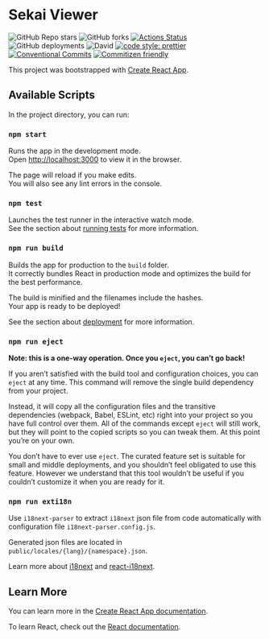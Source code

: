 # Sekai Viewer

![GitHub Repo stars](https://img.shields.io/github/stars/Sekai-World/sekai-viewer?style=social)
![GitHub forks](https://img.shields.io/github/forks/Sekai-World/sekai-viewer?style=social)
[![Actions Status](https://github.com/Sekai-World/sekai-viewer/workflows/DeployToGHPages/badge.svg)](https://github.com/Sekai-World/sekai-viewer/actions)
![GitHub deployments](https://img.shields.io/github/deployments/Sekai-World/sekai-viewer/github-pages?label=github-pages&style=flat-square)
![David](https://img.shields.io/david/Sekai-World/sekai-viewer?style=flat-square)
[![code style: prettier](https://img.shields.io/badge/code_style-prettier-ff69b4.svg?style=flat-square)](https://github.com/prettier/prettier)
[![Conventional Commits](https://img.shields.io/badge/Conventional%20Commits-1.0.0-yellow.svg?style=flat-square)](https://conventionalcommits.org)
[![Commitizen friendly](https://img.shields.io/badge/commitizen-friendly-brightgreen.svg)](http://commitizen.github.io/cz-cli/)

This project was bootstrapped with [Create React App](https://github.com/facebook/create-react-app).

## Available Scripts

In the project directory, you can run:

### `npm start`

Runs the app in the development mode.<br />
Open [http://localhost:3000](http://localhost:3000) to view it in the browser.

The page will reload if you make edits.<br />
You will also see any lint errors in the console.

### `npm test`

Launches the test runner in the interactive watch mode.<br />
See the section about [running tests](https://facebook.github.io/create-react-app/docs/running-tests) for more information.

### `npm run build`

Builds the app for production to the `build` folder.<br />
It correctly bundles React in production mode and optimizes the build for the best performance.

The build is minified and the filenames include the hashes.<br />
Your app is ready to be deployed!

See the section about [deployment](https://facebook.github.io/create-react-app/docs/deployment) for more information.

### `npm run eject`

**Note: this is a one-way operation. Once you `eject`, you can’t go back!**

If you aren’t satisfied with the build tool and configuration choices, you can `eject` at any time. This command will remove the single build dependency from your project.

Instead, it will copy all the configuration files and the transitive dependencies (webpack, Babel, ESLint, etc) right into your project so you have full control over them. All of the commands except `eject` will still work, but they will point to the copied scripts so you can tweak them. At this point you’re on your own.

You don’t have to ever use `eject`. The curated feature set is suitable for small and middle deployments, and you shouldn’t feel obligated to use this feature. However we understand that this tool wouldn’t be useful if you couldn’t customize it when you are ready for it.


### `npm run exti18n`

Use `i18next-parser` to extract `i18next` json file from code automatically with configuration file `i18next-parser.config.js`.

Generated json files are located in `public/locales/{lang}/{namespace}.json`.

Learn more about [i18next](https://www.i18next.com/) and [react-i18next](https://react.i18next.com/).

## Learn More

You can learn more in the [Create React App documentation](https://facebook.github.io/create-react-app/docs/getting-started).

To learn React, check out the [React documentation](https://reactjs.org/).

